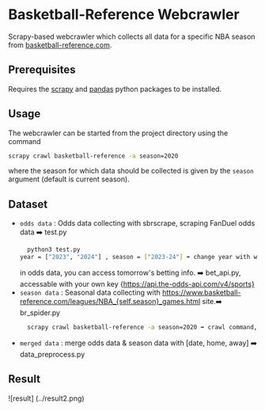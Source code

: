 # Basketball-Reference Webcrawler

Scrapy-based webcrawler which collects all data for a specific NBA season from [basketball-reference.com](https://www.basketball-reference.com/).

## Prerequisites
Requires the [scrapy](https://scrapy.org/) and [pandas](https://pandas.pydata.org/) python packages to be installed.

## Usage
The webcrawler can be started from the project directory using the command
```sh
scrapy crawl basketball-reference -a season=2020
```
where the season for which data should be collected is given by the  ```season``` argument (default is current season).

## Dataset
- `odds data` : Odds data collecting with sbrscrape, scraping FanDuel odds data ➡️ test.py
  ```sh
    python3 test.py
  year = ["2023", "2024"] , season = ["2023-24"] ➡️ change year with when you want to discover
  ```
  in odds data, you can access tomorrow's betting info. ➡️ bet_api.py, accessable with your own key {https://api.the-odds-api.com/v4/sports}
- `season data` : Seasonal data collecting with https://www.basketball-reference.com/leagues/NBA_{self.season}_games.html site.➡️ br_spider.py
  ```sh
    scrapy crawl basketball-reference -a season=2020 ➡️ crawl command, change season args with when you want.
  ```
- `merged data` : merge odds data & season data with [date, home, away] ➡️ data_preprocess.py

## Result
![result] (../result2.png)
